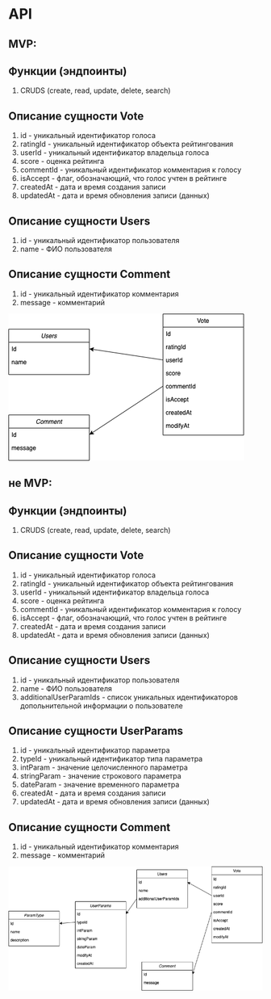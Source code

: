 # API 

## MVP:
## Функции (эндпоинты)
1. CRUDS (create, read, update, delete, search)

## Описание сущности Vote
1. id - уникальный идентификатор голоса
2. ratingId - уникальный идентификатор объекта рейтингования
3. userId - уникальный идентификатор владельца голоса
4. score - оценка рейтинга
5. commentId - уникальный идентификатор комментария к голосу
5. isAccept - флаг, обозначающий, что голос учтен в рейтинге
6. createdAt - дата и время создания записи
7. updatedAt - дата и время обновления записи (данных)

## Описание сущности Users
1. id - уникальный идентификатор пользователя
2. name - ФИО пользователя

## Описание сущности Comment
1. id - уникальный идентификатор комментария
2. message - комментарий

![Схема модели](./entities.png)

## не MVP:
## Функции (эндпоинты)
1. CRUDS (create, read, update, delete, search)

## Описание сущности Vote
1. id - уникальный идентификатор голоса
2. ratingId - уникальный идентификатор объекта рейтингования
3. userId - уникальный идентификатор владельца голоса
4. score - оценка рейтинга
5. commentId - уникальный идентификатор комментария к голосу
6. isAccept - флаг, обозначающий, что голос учтен в рейтинге
7. createdAt - дата и время создания записи
8. updatedAt - дата и время обновления записи (данных)

## Описание сущности Users
1. id - уникальный идентификатор пользователя
2. name - ФИО пользователя
3. additionalUserParamIds - список уникальных идентификаторов допольнительной информации о пользователе

## Описание сущности UserParams
1. id - уникальный идентификатор параметра
2. typeId - уникальный идентификатор типа параметра
3. intParam - значение целочисленного параметра
4. stringParam - значение строкового параметра
5. dateParam - значение временного параметра
7. createdAt - дата и время создания записи
8. updatedAt - дата и время обновления записи (данных)

## Описание сущности Comment
1. id - уникальный идентификатор комментария
2. message - комментарий

![Схема модели](./entities-2.png)
